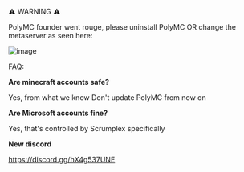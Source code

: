 ⚠️ WARNING ⚠️

PolyMC founder went rouge, please uninstall PolyMC OR change the metaserver as seen here:	

![image](https://user-images.githubusercontent.com/68562536/196278073-b248bbff-b7b6-4829-b62d-6f9d5cea7407.png)

FAQ:

**Are minecraft accounts safe?**

Yes, from what we know
Don't update PolyMC from now on 

**Are Microsoft accounts fine?**

Yes, that's controlled by Scrumplex specifically 

**New discord**

https://discord.gg/hX4g537UNE
